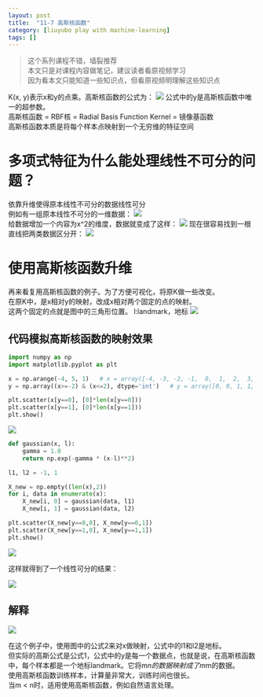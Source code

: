 ```yaml
---
layout: post
title:  "11-7 高斯核函数"
category: [liuyubo play with machine-learning]
tags: []
---
```


> 这个系列课程不错，墙裂推荐  
> 本文只是对课程内容做笔记，建议读者看原视频学习  
> 因为看本文只能知道一些知识点，但看原视频明理解这些知识点  

K(x, y)表示x和y的点乘。高斯核函数的公式为：
![](http://windmissing.github.io/images/2019/244.jpg)
公式中的y是高斯核函数中唯一的超参数。  
高斯核函数 = RBF核 = Radial Basis Function Kernel = 镜像基函数   
高斯核函数本质是将每个样本点映射到一个无穷维的特征空间

<!-- more -->

# 多项式特征为什么能处理线性不可分的问题？

依靠升维使得原本线性不可分的数据线性可分  
例如有一组原本线性不可分的一维数据：
![](http://windmissing.github.io/images/2019/245.jpg)  
给数据增加一个内容为x^2的维度，数据就变成了这样：
![](http://windmissing.github.io/images/2019/246.jpg)
现在很容易找到一根直线把两类数据区分开：
![](http://windmissing.github.io/images/2019/247.jpg)

# 使用高斯核函数升维

再来看复用高斯核函数的例子。为了方便可视化，将原K做一些改变。  
在原K中，是x相对y的映射，改成x相对两个固定的点的映射。  
这两个固定的点就是图中的三角形位置。  l:landmark，地标
![](http://windmissing.github.io/images/2019/248.jpg)

## 代码模拟高斯核函数的映射效果

```python
import numpy as np
import matplotlib.pyplot as plt

x = np.arange(-4, 5, 1)   # x = array([-4, -3, -2, -1,  0,  1,  2,  3,  4])
y = np.array((x>=-2) & (x<=2), dtype='int')   # y = array([0, 0, 1, 1, 1, 1, 1, 0, 0])

plt.scatter(x[y==0], [0]*len(x[y==0]))
plt.scatter(x[y==1], [0]*len(x[y==1]))
plt.show()
```

![](http://windmissing.github.io/images/2019/249.png)

```python
def gaussian(x, l):
    gamma = 1.0
    return np.exp(-gamma * (x-l)**2)

l1, l2 = -1, 1

X_new = np.empty((len(x),2))
for i, data in enumerate(x):
    X_new[i, 0] = gaussian(data, l1)
    X_new[i, 1] = gaussian(data, l2)

plt.scatter(X_new[y==0,0], X_new[y==0,1])
plt.scatter(X_new[y==1,0], X_new[y==1,1])
plt.show()
```

![](http://windmissing.github.io/images/2019/250.png)

这样就得到了一个线性可分的结果：

![](http://windmissing.github.io/images/2019/251.jpg)

## 解释

![](http://windmissing.github.io/images/2019/248.jpg)

在这个例子中，使用图中的公式2来对x做映射，公式中的l1和l2是地标。  
但实际的高斯公式是公式1，公式中的y是每一个数据点，也就是说，在高斯核函数中，每个样本都是一个地标landmark。它将m*n的数据映射成了m*m的数据。  
使用高斯核函数训练样本，计算量非常大，训练时间也很长。  
当m < n时，适用使用高斯核函数，例如自然语言处理。
